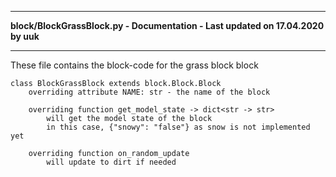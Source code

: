 ----

**block/BlockGrassBlock.py - Documentation - Last updated on 17.04.2020 by uuk**

----

These file contains the block-code for the grass block block

    class BlockGrassBlock extends block.Block.Block
        overriding attribute NAME: str - the name of the block
        
        overriding function get_model_state -> dict<str -> str>
            will get the model state of the block
            in this case, {"snowy": "false"} as snow is not implemented yet
            
        overriding function on_random_update
            will update to dirt if needed
